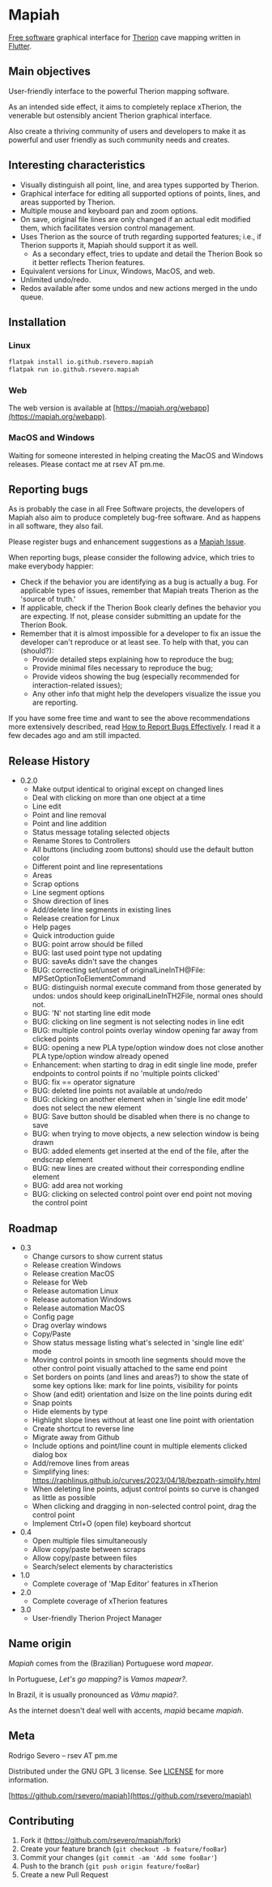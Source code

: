 # Mapiah

[Free software](https://www.gnu.org/philosophy/free-sw.en.html) graphical interface for [Therion](https://therion.speleo.sk/) cave mapping written in [Flutter](https://flutter.dev/).

## Main objectives

User-friendly interface to the powerful Therion mapping software.

As an intended side effect, it aims to completely replace xTherion, the venerable but ostensibly ancient Therion graphical interface.

Also create a thriving community of users and developers to make it as powerful and user friendly as such community needs and creates.

## Interesting characteristics

* Visually distinguish all point, line, and area types supported by Therion.
* Graphical interface for editing all supported options of points, lines, and areas supported by Therion.
* Multiple mouse and keyboard pan and zoom options.
* On save, original file lines are only changed if an actual edit modified them, which facilitates version control management.
* Uses Therion as the source of truth regarding supported features; i.e., if Therion supports it, Mapiah should support it as well.
  * As a secondary effect, tries to update and detail the Therion Book so it better reflects Therion features.
* Equivalent versions for Linux, Windows, MacOS, and web.
* Unlimited undo/redo.
* Redos available after some undos and new actions merged in the undo queue.

## Installation

### Linux
```sh
flatpak install io.github.rsevero.mapiah
flatpak run io.github.rsevero.mapiah
```

### Web
The web version is available at [https://mapiah.org/webapp](https://mapiah.org/webapp).

### MacOS and Windows
Waiting for someone interested in helping creating the MacOS and Windows releases. Please contact me at rsev AT pm.me.

## Reporting bugs

As is probably the case in all Free Software projects, the developers of Mapiah also aim to produce completely bug-free software. And as happens in all software, they also fail.

Please register bugs and enhancement suggestions as a [Mapiah Issue](https://github.com/rsevero/mapiah/issues).

When reporting bugs, please consider the following advice, which tries to make everybody happier:

* Check if the behavior you are identifying as a bug is actually a bug. For applicable types of issues, remember that Mapiah treats Therion as the 'source of truth.'
* If applicable, check if the Therion Book clearly defines the behavior you are expecting. If not, please consider submitting an update for the Therion Book.
* Remember that it is almost impossible for a developer to fix an issue the developer can't reproduce or at least see. To help with that, you can (should?):
  * Provide detailed steps explaining how to reproduce the bug;
  * Provide minimal files necessary to reproduce the bug;
  * Provide videos showing the bug (especially recommended for interaction-related issues);
  * Any other info that might help the developers visualize the issue you are reporting.

If you have some free time and want to see the above recommendations more extensively described, read [How to Report Bugs Effectively](https://www.chiark.greenend.org.uk/~sgtatham/bugs.html). I read it a few decades ago and am still impacted.

## Release History

* 0.2.0
  * Make output identical to original except on changed lines
  * Deal with clicking on more than one object at a time
  * Line edit
  * Point and line removal
  * Point and line addition
  * Status message totaling selected objects
  * Rename Stores to Controllers
  * All buttons (including zoom buttons) should use the default button color
  * Different point and line representations
  * Areas
  * Scrap options
  * Line segment options
  * Show direction of lines
  * Add/delete line segments in existing lines
  * Release creation for Linux
  * Help pages
  * Quick introduction guide
  * BUG: point arrow should be filled
  * BUG: last used point type not updating
  * BUG: saveAs didn't save the changes
  * BUG: correcting set/unset of originalLineInTH@File: MPSetOptionToElementCommand
  * BUG: distinguish normal execute command from those generated by undos: undos should keep originalLineInTH2File, normal ones should not.
  * BUG: 'N' not starting line edit mode
  * BUG: clicking on line segment is not selecting nodes in line edit
  * BUG: multiple control points overlay window opening far away from clicked points
  * BUG: opening a new PLA type/option window does not close another PLA type/option window already opened
  * Enhancement: when starting to drag in edit single line mode, prefer endpoints to control points if no 'multiple points clicked'
  * BUG: fix == operator signature
  * BUG: deleted line points not available at undo/redo
  * BUG: clicking on another element when in 'single line edit mode' does not select the new element
  * BUG: Save button should be disabled when there is no change to save
  * BUG: when trying to move objects, a new selection window is being drawn
  * BUG: added elements get inserted at the end of the file, after the endscrap element
  * BUG: new lines are created without their corresponding endline element
  * BUG: add area not working
  * BUG: clicking on selected control point over end point not moving the control point

## Roadmap
* 0.3
  * Change cursors to show current status
  * Release creation Windows
  * Release creation MacOS
  * Release for Web
  * Release automation Linux
  * Release automation Windows
  * Release automation MacOS
  * Config page
  * Drag overlay windows
  * Copy/Paste
  * Show status message listing what's selected in 'single line edit' mode
  * Moving control points in smooth line segments should move the other control point visually attached to the same end point
  * Set borders on points (and lines and areas?) to show the state of some key options like: mark for line points, visibility for points
  * Show (and edit) orientation and lsize on the line points during edit
  * Snap points
  * Hide elements by type
  * Highlight slope lines without at least one line point with orientation
  * Create shortcut to reverse line
  * Migrate away from Github
  * Include options and point/line count in multiple elements clicked dialog box
  * Add/remove lines from areas
  * Simplifying lines: https://raphlinus.github.io/curves/2023/04/18/bezpath-simplify.html
  * When deleting line points, adjust control points so curve is changed as little as possible
  * When clicking and dragging in non-selected control point, drag the control point
  * Implement Ctrl+O (open file) keyboard shortcut
* 0.4
  * Open multiple files simultaneously
  * Allow copy/paste between scraps
  * Allow copy/paste between files
  * Search/select elements by characteristics
* 1.0
  * Complete coverage of 'Map Editor' features in xTherion
* 2.0
  * Complete coverage of xTherion features
* 3.0
  * User-friendly Therion Project Manager

## Name origin

_Mapiah_ comes from the (Brazilian) Portuguese word _mapear_.

In Portuguese, _Let's go mapping?_ is _Vamos mapear?_.

In Brazil, it is usually pronounced as _Vâmu mapiá?_.

As the internet doesn't deal well with accents, _mapiá_ became _mapiah_.

## Meta

Rodrigo Severo – rsev AT pm.me

Distributed under the GNU GPL 3 license. See [LICENSE](https://github.com/rsevero/mapiah/blob/main/LICENSE.md) for more information.

[https://github.com/rsevero/mapiah](https://github.com/rsevero/mapiah)

## Contributing

1. Fork it (<https://github.com/rsevero/mapiah/fork>)
2. Create your feature branch (`git checkout -b feature/fooBar`)
3. Commit your changes (`git commit -am 'Add some fooBar'`)
4. Push to the branch (`git push origin feature/fooBar`)
5. Create a new Pull Request
